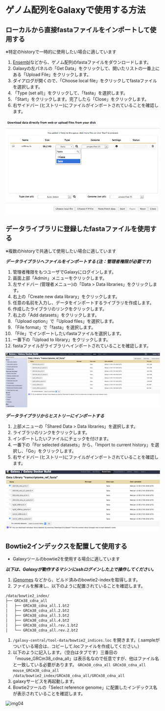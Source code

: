# ゲノム配列をGalaxyで使用する方法

## ローカルから直接fastaファイルをインポートして使用する
※特定のhistoryで一時的に使用したい場合に適しています

1. [Ensembl](http://asia.ensembl.org/info/data/ftp/index.html)などから、ゲノム配列のfastaファイルをダウンロードします。
1. Galaxyの左パネルの「Get Data」をクリックして、開いたリストの一番上にある「Upload File」をクリックします。
1. ダイアログが開くので、「Choose local file」をクリックしてfastaファイルを選択します。
1. 「Type (set all)」をクリックして、「fasta」を選択します。
1. 「Start」をクリックします。完了したら「Close」をクリックします。
1. 右サイドバー (ヒストリー)にファイルがインポートされていることを確認します。

![img01](./image/img01_fasta_import_from_local.png "img01")

## データライブラリに登録したfastaファイルを使用する
※複数のhistoryで共通して使用したい場合に適しています

***データライブラリへファイルをインポートする (注：管理者権限が必要です)***

1. 管理者権限をもつユーザでGalaxyにログインします。
1. 画面上部「Admin」メニューをクリックします。
1. 左サイドバー (管理者メニュー)の「Data > Data libraries」をクリックします。
1. 右上の「Create new data library」をクリックします。
1. 任意の名前を入力し、データをインポートするライブラリを作成します。
1. 作成したライブラリのリンクをクリックします。
1. 右上の「Add datasets」をクリックします。
1. 「Upload option」で「Upload files」を選択します。
1. 「File format」で「fasta」を選択します。
1. 「File」でインポートしたいfastaファイルを選択します。
1. 一番下の「Upload to library」をクリックします。
1. fastaファイルがライブラリへインポートされていることを確認します。

![img02](./image/img02_fasta_import_from_datalib.png "img02")

***データライブラリからヒストリーにインポートする***

1. 上部メニューの「Shared Data > Data libraries」を選択します。
1. ライブラリのリンクをクリックします。
1. インポートしたいファイルにチェックを付けます。
1. 一番下の「For selected datasets」から、「Import to current history」を選択し、「Go」をクリックします。
1. 右サイドバー (ヒストリー)にファイルがインポートされていることを確認します。

![img03](./image/img03_fasta_import_from_datalib2.png "img03")

## Bowtie2インデックスを配置して使用する

* Galaxyツールのbowtie2を使用する場合に適しています

***以下は、Galaxyが動作するマシンにsshログインした上で操作してください。***

1. [iGenomes](http://support.illumina.com/sequencing/sequencing_software/igenome.html) などから、ビルド済みのbowtie2-indexを取得します。
1. ファイルを解凍し、以下のように配置されていることを確認します。
```
/data/bowtie2_index/
├── GRCm38_cdna_all
│   ├── GRCm38_cdna_all.1.bt2
│   ├── GRCm38_cdna_all.2.bt2
│   ├── GRCm38_cdna_all.3.bt2
│   ├── GRCm38_cdna_all.4.bt2
│   ├── GRCm38_cdna_all.rev.1.bt2
│   └── GRCm38_cdna_all.rev.2.bt2
```
1. ```/galaxy-central/tool-data/bowtie2_indices.loc``` を開きます。(.sampleがついている場合は、コピーして.locファイルを作成してください。)
1. 以下のように記入します。（空白はタブです）三番目の「mouse_GRCm38_cdna_all」は表示名なので任意ですが、他はファイル名と一致している必要があります。
```GRCm38_cdna_all GRCm38_cdna_all mouse_GRCm38_cdna_all   /data/bowtie2_index/GRCm38_cdna_all/GRCm38_cdna_all```
1. galaxyサービスを再起動します。
1. Bowtie2ツールの「Select reference genome」に配置したインデックス名が表示されていることを確認します。

![img04](./image/img04_import_bowtie_index.png "img04")



